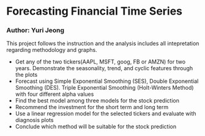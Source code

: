 # Forecasting Financial Time Series
### Author: Yuri Jeong

This project follows the instruction and the analysis includes all intepretation regarding methodology and graphs. 

- Get any of the two tickers(AAPL, MSFT, goog, FB or AMZN) for two years. Demonstrate the seasonality, trend, and cyclic features through the plots
- Forecast using Simple Exponential Smoothing (SES), Double Exponential Smoothing (DES). Triple Exponential Smoothing (Holt-Winters Method) with four different alpha values
- Find the best model among three models for the stock prediction
- Recommend the investment for the short term and long term
- Use a linear regression model for the selected tickers and evaluate with diagnosis plots
- Conclude which method will be suitable for the stock prediction
